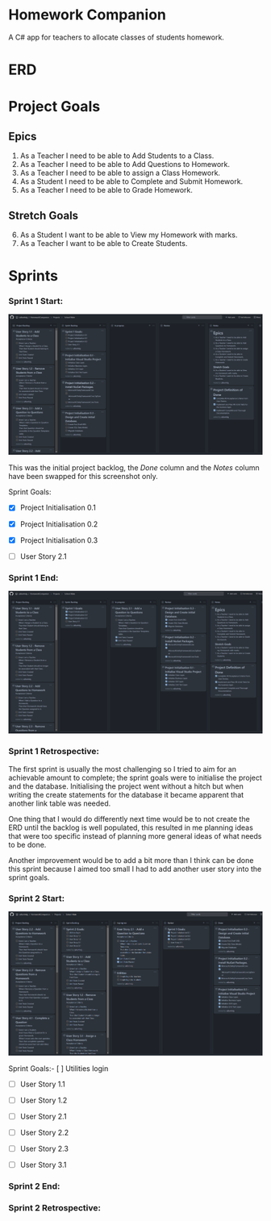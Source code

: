 # Homework Companion
A C# app for teachers to allocate classes of students homework.



# ERD







# Project Goals

## Epics
1. As a Teacher I need to be able to Add Students to a Class.
2. As a Teacher I need to be able to Add Questions to Homework.
3. As a Teacher I need to be able to assign a Class Homework.
4. As a Student I need to be able to Complete and Submit Homework.
5. As a Teacher I need to be able to Grade Homework.
## Stretch Goals
6. As a Student I want to be able to View my Homework with marks.
7. As a Teacher I want to be able to Create Students.

   

   

# Sprints

### Sprint 1 Start:

![Initial_Backlog](Images/Backlog_0.png)

This was the initial project backlog, the *Done* column and the *Notes* column have been swapped for this screenshot only.



Sprint Goals:

- [x] Project Initialisation 0.1
- [x] Project Initialisation 0.2
- [x] Project Initialisation 0.3
- [ ] User Story 2.1



### Sprint 1 End:

![Sprint1_End_Backlog](Images/Backlog_1.png)





### Sprint 1 Retrospective:

The first sprint is usually the most challenging so I tried to aim for an achievable amount to complete; the sprint goals were to initialise the project and the database. Initialising the project went without a hitch but when writing the create statements for the database it became apparent that another link table was needed. 

One thing that I would do differently next time would be to not create the ERD until the backlog is well populated, this resulted in me planning ideas that were too specific instead of planning more general ideas of what needs to be done.

Another improvement would be to add a bit more than I think can be done this sprint because I aimed too small I had to add another user story into the sprint goals.







### Sprint 2 Start:

![Sprint2_Start_Backlog](Images/Backlog_2.png)



Sprint Goals:- [ ] Utilities login
- [ ] User Story 1.1
- [ ] User Story 1.2
- [ ] User Story 2.1
- [ ] User Story 2.2
- [ ] User Story 2.3
- [ ] User Story 3.1





### Sprint 2 End:











### Sprint 2 Retrospective:



